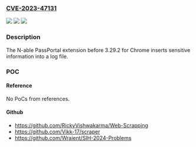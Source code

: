 ### [CVE-2023-47131](https://cve.mitre.org/cgi-bin/cvename.cgi?name=CVE-2023-47131)
![](https://img.shields.io/static/v1?label=Product&message=n%2Fa&color=blue)
![](https://img.shields.io/static/v1?label=Version&message=n%2Fa&color=blue)
![](https://img.shields.io/static/v1?label=Vulnerability&message=n%2Fa&color=brighgreen)

### Description

The N-able PassPortal extension before 3.29.2 for Chrome inserts sensitive information into a log file.

### POC

#### Reference
No PoCs from references.

#### Github
- https://github.com/RickyVishwakarma/Web-Scrapping
- https://github.com/Vikk-17/scraper
- https://github.com/Wraient/SIH-2024-Problems

